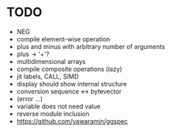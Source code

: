 TODO
====

* NEG
* compile element-wise operation
* plus and minus with arbitrary number of arguments
* plus -> '+'?
* multidimensional arrays
* compile composite operations (lazy)
* jit labels, CALL, SIMD
* display should show internal structure
* conversion sequence <-> bytevector
* (error ...)
* variable does not need value
* reverse module inclusion
* https://github.com/yawaramin/ggspec
